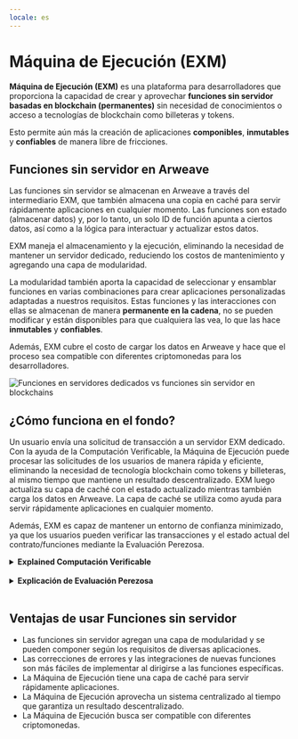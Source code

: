 ```yaml
---
locale: es
---
```

# Máquina de Ejecución (EXM)

**Máquina de Ejecución (EXM)** es una plataforma para desarrolladores que proporciona la capacidad de crear y aprovechar **funciones sin servidor basadas en blockchain (permanentes)** sin necesidad de conocimientos o acceso a tecnologías de blockchain como billeteras y tokens.

Esto permite aún más la creación de aplicaciones **componibles**, **inmutables** y **confiables** de manera libre de fricciones.

## Funciones sin servidor en Arweave

Las funciones sin servidor se almacenan en Arweave a través del intermediario EXM, que también almacena una copia en caché para servir rápidamente aplicaciones en cualquier momento. Las funciones son estado (almacenar datos) y, por lo tanto, un solo ID de función apunta a ciertos datos, así como a la lógica para interactuar y actualizar estos datos.

EXM maneja el almacenamiento y la ejecución, eliminando la necesidad de mantener un servidor dedicado, reduciendo los costos de mantenimiento y agregando una capa de modularidad.

La modularidad también aporta la capacidad de seleccionar y ensamblar funciones en varias combinaciones para crear aplicaciones personalizadas adaptadas a nuestros requisitos. Estas funciones y las interacciones con ellas se almacenan de manera **permanente en la cadena**, no se pueden modificar y están disponibles para que cualquiera las vea, lo que las hace **inmutables** y **confiables**.

Además, EXM cubre el costo de cargar los datos en Arweave y hace que el proceso sea compatible con diferentes criptomonedas para los desarrolladores.

![Funciones en servidores dedicados vs funciones sin servidor en blockchains](~@source/images/exm-serverless-functions.png)

## ¿Cómo funciona en el fondo?

Un usuario envía una solicitud de transacción a un servidor EXM dedicado. Con la ayuda de la Computación Verificable, la Máquina de Ejecución puede procesar las solicitudes de los usuarios de manera rápida y eficiente, eliminando la necesidad de tecnología blockchain como tokens y billeteras, al mismo tiempo que mantiene un resultado descentralizado. EXM luego actualiza su capa de caché con el estado actualizado mientras también carga los datos en Arweave. La capa de caché se utiliza como ayuda para servir rápidamente aplicaciones en cualquier momento.

Además, EXM es capaz de mantener un entorno de confianza minimizado, ya que los usuarios pueden verificar las transacciones y el estado actual del contrato/funciones mediante la Evaluación Perezosa.

<details>
<summary><strong>Explained Computación Verificable</strong></summary>

La <strong>computación verificable</strong> es una forma de computación que aprovecha los beneficios de los sistemas centralizados al tiempo que garantiza un resultado descentralizado.

Cada función sin servidor tiene la capacidad de leer o actualizar el estado de alguna información. Usando la computación verificable, este estado se almacena en caché en un servidor centralizado, lo que permite un mayor rendimiento ya que no se necesita consenso en el momento del procesamiento, pero la información siempre está disponible para su verificación por parte de los usuarios. Esto permite a los usuarios "evaluar perezosamente" incluso cuando se almacena en la capa de caché antes de ser movido a la cadena.

![Computación Verificable Explicada](~@source/images/exm-verifiable-computing.png)

Para que la computación verificable funcione perfectamente, se deben implementar algunas partes fundamentales.

- <strong>Executor</strong>: Un software que procesa las solicitudes de transacción de los usuarios y las almacena en caché.
- <strong>Processor</strong>: Un sistema de canalización centralizado responsable de recibir transacciones de uno o varios usuarios. Después de recibir los diferentes lotes de transacciones enviadas, el procesador debe reevaluar el contrato inteligente con los nuevos datos. A medida que se reciben transacciones, se debe actualizar y guardar el estado más reciente del contrato inteligente con acceso para el usuario. El procesador es responsable de ordenar las transacciones, generalmente por marca de tiempo.
- <strong>Conveyor</strong>: Un sistema centralizado que establece un puente entre una cadena de bloques basada en datos. Todas las transacciones recibidas por el procesador deben enviarse al sistema de transporte, el cual garantizará el éxito de almacenar estas operaciones en una cadena de bloques basada en datos como Arweave.
</details>
<br/>

<details>
<summary><strong>Explicación de Evaluación Perezosa</strong></summary>

![Explicación de Evaluación Perezosa](~@source/images/exm-lazy-evaluation.png)

La <strong>evaluación perezosa</strong>, como sugiere el nombre, es un método para evaluar perezosamente los contratos inteligentes y su estado actual en la cadena de bloques. El contrato inteligente en sí y cualquier interacción (operaciones de escritura) con ellos se almacenan en la cadena y pueden ser accedidos por cualquier usuario.

Su objetivo es trasladar la carga de procesamiento de los nodos a los usuarios. El usuario puede optar por evaluar e interpretar el código del contrato inteligente y las interacciones con él localmente para verificar el estado actual del contrato.

Esto elimina la necesidad de que los nodos almacenen una copia completa del estado actual de una cadena y lleguen a un consenso sobre él. Por lo tanto, reduce el costo y mejora el rendimiento, respectivamente.

Dado que todos tienen acceso a los mismos datos, todos lo interpretarán de la misma manera, asegurando que todos tengan acceso al mismo estado actual de la información.
</details>
<br/>

## Ventajas de usar Funciones sin servidor

- Las funciones sin servidor agregan una capa de modularidad y se pueden componer según los requisitos de diversas aplicaciones.
- Las correcciones de errores y las integraciones de nuevas funciones son más fáciles de implementar al dirigirse a las funciones específicas.
- La Máquina de Ejecución tiene una capa de caché para servir rápidamente aplicaciones.
- La Máquina de Ejecución aprovecha un sistema centralizado al tiempo que garantiza un resultado descentralizado.
- La Máquina de Ejecución busca ser compatible con diferentes criptomonedas.